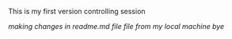 This is my first version controlling session

<i> making changes in readme.md file file from my local machine  bye
